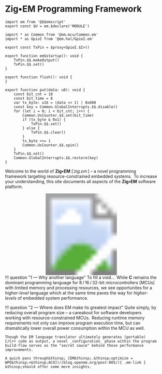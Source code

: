 # Zig&bull;EM Programming Framework

```ems
import em from '@$$emscript'
export const $U = em.$declare('MODULE')

import * as Common from '@em.mcu/Common.em'
import * as GpioI from '@em.hal/GpioI.em'

export const TxPin = $proxy<GpioI.$I>()

export function em$startup(): void {
    TxPin.$$.makeOutput()
    TxPin.$$.set()
}

export function flush(): void {
}

export function put(data: u8): void {
    const bit_cnt = 10
    const bit_time = 8
    var tx_byte: u16 = (data << 1) | 0x600
    const key = Common.GlobalInterrupts.$$.disable()
    for (let i = 0; i < bit_cnt; i++) {
        Common.UsCounter.$$.set(bit_time)
        if (tx_byte & 0x1) {
            TxPin.$$.set()
        } else {
            TxPin.$$.clear()
        }
        tx_byte >>= 1
        Common.UsCounter.$$.spin()
    }
    TxPin.$$.set()
    Common.GlobalInterrupts.$$.restore(key)
}
```

Welcome to the world of **Zig&bull;EM** [_ˈzig.ɛm_&thinsp;] &ndash; a novel programming framework targeting resource-constrained embedded systems.&thinsp; To increase your understanding, this site documents all aspects of the **Zig&bull;EM** software platform.

<!-- imagemapper.noc.io -->

<div style="margin-bottom: -15px">
<svg version="1.1" xmlns="http://www.w3.org/2000/svg" xmlns:xlink="http://www.w3.org/1999/xlink" viewBox="0 0 1262 674">
  <image width="1262" height="674" xlink:href="/assets/splash.png"></image>
  <a xlink:href="https://www.linkedin.com/company/the-em-foundation/about/?viewAsMember=true" target="_blank">
    <rect x="6" y="500" fill="#fff" opacity="0" width="188" height="77"></rect>
  </a>
</svg>
</div>

!!! question "1 &mdash; Why another language"
    To fill a void...&thinsp; While **C** remains the dominant programming language for 8&thinsp;/&thinsp;16&thinsp;/&thinsp;32-bit microcontrollers [MCUs] with limited memory and processing resources, we see opportunites for a _higher-level_ language which at the same time paves the way for _higher-levels_ of embedded system performance.

!!! question "2 &mdash; Where does EM make its greatest impact"
    Quite simply, by reducing overall program size &ndash; a careabout for software developers working with resource-constrained MCUs.&thinsp; Reducing runtime memory requirements not only can improve program execution time, but can dramatically lower overall power consumption within the MCU as well.

    Though the EM language translator ultimately generates (portable) C/C++ code as output, a novel _configuration_ phase within the program build-flow serves as the "secret sauce" behind these performance improvements.

    A quick pass through&thinsp; [EM&thinsp;.&thinsp;optimize = WPO&thinsp;+&thinsp;ACO](//blog.openem.org/post-005/){ .em-link } &thinsp;should offer some more insights.



